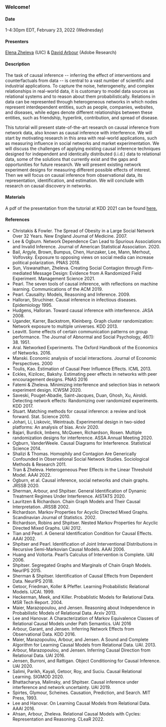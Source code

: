 ### Welcome!

<h4>Date</h4>

1-4:30pm EDT, February 23, 2022 (Wednesday)

<h4>Presenters</h4>

<a href="https://www.cs.uic.edu/~elena/">Elena Zheleva</a>  (UIC) & <a href="https://darbour.github.io">David Arbour</a> (Adobe Research)

<h4>Description</h4>

The task of causal inference -- inferring the effect of interventions and counterfactuals from data -- is central to a vast number of scientific and industrial applications. To capture the noise, heterogeneity, and complex relationships in real-world data, it is customary to model data sources as relational systems and to reason about them probabilistically. Relations in data can be represented through heterogeneous networks in which nodes represent interdependent entities, such as people, companies, websites, and diseases, while edges denote different relationships between these entities, such as friendship, hyperlink, contribution, and spread of disease. <br>

This tutorial will present state-of-the-art research on causal inference from network data, also known as causal inference with interference. We will start by motivating research in this area with real-world applications, such as measuring influence in social networks and market experimentation. We will discuss the challenges of applying existing causal
inference techniques designed for independent and identically distributed (i.i.d.) data to relational data, some of the solutions that currently exist and the gaps and opportunities for future research. We will present existing network experiment designs for measuring different possible effects of interest. Then we will focus on causal inference from observational data, its representation, identification, and estimation. We will conclude with research on causal discovery in networks.

<h4>Materials</h4>

A pdf of the presentation from the tutorial at KDD 2021 can be found <a href="KDD2021-Tutorial.pdf">here.</a>

<h4>References</h4>

* Christakis & Fowler. The Spread of Obesity in a Large Social Network Over 32 Years. New England Journal of Medicine. 2007.
* Lee & Ogburn. Network Dependence Can Lead to Spurious Associations and Invalid Inference. Journal of American Statistical Association. 2020.
* Bail, Argyle, Brown, Bumpus, Chen, Hunzaker, Lee, Mann, Merhout, Volfovsky. Exposure to opposing views on social media can increase political polarization. PNAS 2018.
* Sun, Viswanathan, Zheleva. Creating Social Contagion through Firm-mediated Message Design: Evidence from A Randomized Field Experiment. Management Science 2021.
* Pearl. The seven tools of causal inference, with reflections on machine learning. Communications of the ACM 2019.
* Pearl. Causality: Models, Reasoning and Inference. 2009.
* Halloran, Struchiner. Causal inference in infectious diseases. Epidemiology 1995.
* Hudgens, Halloran. Toward causal inference with interference. JASA 2008.
* Ugander, Karrer, Backstrom, Kleinberg. Graph cluster randomization: Network exposure to multiple universes. KDD 2013.
* Leavitt. Some effects of certain communication patterns on group performance. The Journal of Abnormal and Social Psychology, 46(1): 38. 1951.
* Aral. Networked Experiments. The Oxford Handbook of the Economics of Networks. 2016.
* Manski. Economic analysis of social interactions. Journal of Economic Perspectives. 2000  
* Toulis, Kao. Estimation of Causal Peer Influence Effects. ICML 2013.
* Eckles, Kizilcec, Bakshy. Estimating peer effects in networks with peer encouragement designs. PNAS 2016
* Fatemi & Zheleva. Minimizing interference and selection bias in network experiment design. ICWSM 2020.
* Saveski, Pouget-Abadie, Saint-Jacques, Duan, Ghosh, Xu, Airoldi. Detecting network effects: Randomizing over randomized experiments. KDD 2017.
* Stuart. Matching methods for causal inference: a review and look forward. Stat. Science 2010.
* Johari, Li, Liskovic, Weintraub. Experimental design in two-sided platforms: An analysis of bias. Arxiv 2020.
* Bajari, Burdick, Imbens, McQueen, Richardson, Rosen. Multiple randomization designs for interference. ASSA Annual Meeting 2020. 
* Ogburn, VanderWeele. Causal Diagrams for Interference. Statistical Science 2014.
* Shalizi & Thomas. Homophily and Contagion Are Generically Confounded in Observational Social Network Studies. Sociological Methods & Research 2011.
* Tran & Zheleva. Heterogeneous Peer Effects in the Linear Threshold Model. AAAI 2022.
* Ogburn, et al. Causal inference, social networks and chain graphs. JRSSB 2020.
* Sherman, Arbour, and Shpitser. General Identification of Dynamic Treatment Regimes Under Interference. AISTATS 2020.
* Lauritzen & Richardson. Chain Graph Models and Their Causal Interpretation. JRSSB 2002.
* Richardson. Markov Properties for Acyclic Directed Mixed Graphs. Scandinavian Journal of Statistics. 2002.
* Richardson, Robins and Shpitser. Nested Markov Properties for Acyclic Directed Mixed Graphs. UAI 2012.
* Tian and Pearl. A General Identification Condition for Causal Effects. AAAI 2002.
* Shpitser and Pearl. Identification of Joint Interventional Distributions in Recursive Semi-Markovian Causal Models. AAAI 2006.
* Huang and Voltorta. Pearl’s Calculus of Intervention is Complete. UAI 2006.
* Shpitser. Segregated Graphs and Marginals of Chain Graph Models. NeurIPS 2015.
* Sherman & Shpitser. Identification of Causal Effects from Dependent Data. NeurIPS 2018.
* Getoor, Friedman, Koller & Pfeffer. Learning Probabilistic Relational Models. IJCAI. 1999.
* Heckerman, Meek, and Killer. Probablistic Models for Relational Data. MSR Tech Report. 2004.
* Maier, Marazopoulou, and Jensen. Reasoning about Independence in Probabilistic Models of Relational Data. Arxiv 2013.
* Lee and Hanovar. A Characterization of Markov Equivalence Classes of Relational Causal Models under Path Semantics. UAI 2016
* Arbour, Garant, and Jensen. Inferring Network Effects from Observational Data. KDD 2016.
* Maier, Marazopoulou, Arbour, and Jensen. A Sound and Complete Algorithm for Learning Causal Models from Relational Data. UAI. 2013.
* Arbour, Marazopoulou, and Jensen. Inferring Causal Direction from Relational Data. UAI 2016.
* Jensen, Burroni, and Rattigan. Object Conditioning for Causal Inference. UAI 2020.
* Salimi, Parikh, Kayali, Getoor, Roy, and Suciu. Causal Relational Learning. SIGMOD 2020.
* Bhattacharya, Malinsky, and Shpitser. Causal inference under interference and network uncertainty. UAI 2019.
* Spirtes, Glymour, Scheines. Causation, Prediction, and Search. MIT Press, 1993.
* Lee and Hanovar. On Learning Causal Models from Relational Data. AAAI 2016.
* Ahsan, Arbour, Zheleva. Relational Causal Models with Cycles: Representation and Reasoning. CLeaR 2022.


